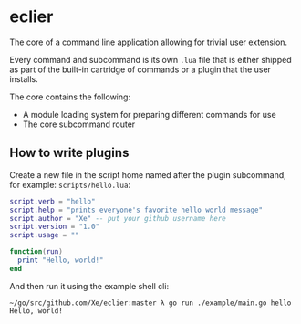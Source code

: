 # eclier

The core of a command line application allowing for trivial user extension.

Every command and subcommand is its own `.lua` file that is either shipped as
part of the built-in cartridge of commands or a plugin that the user installs.

The core contains the following:

- A module loading system for preparing different commands for use
- The core subcommand router

## How to write plugins

Create a new file in the script home named after the plugin subcommand, for
example: `scripts/hello.lua`:

```lua
script.verb = "hello"
script.help = "prints everyone's favorite hello world message"
script.author = "Xe" -- put your github username here
script.version = "1.0"
script.usage = ""

function(run) 
  print "Hello, world!"
end
```

And then run it using the example shell cli:

```console
~/go/src/github.com/Xe/eclier:master λ go run ./example/main.go hello
Hello, world!
```

